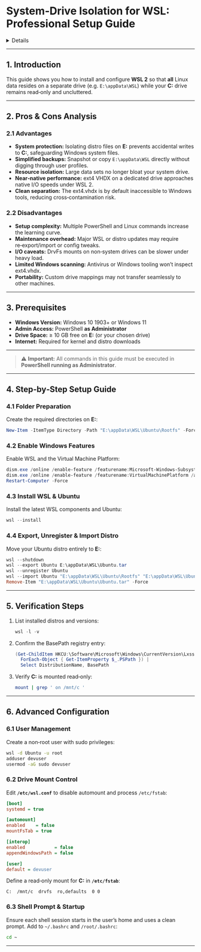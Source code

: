 # System‑Drive Isolation for WSL: Professional Setup Guide

<details>
📑 ## Table of Contents

1. [Introduction](#1-introduction)  
2. [Pros & Cons Analysis](#2-pros--cons-analysis)  
3. [Prerequisites](#3-prerequisites)  
4. [Step‑by‑Step Setup Guide](#4-step-by-step-setup-guide)  
   1. [Folder Preparation](#41-folder-preparation)  
   2. [Enable Windows Features](#42-enable-windows-features)  
   3. [Install WSL & Ubuntu](#43-install-wsl--ubuntu)  
   4. [Export, Unregister & Import Distro](#44-export-unregister--import-distro)  
5. [Verification Steps](#5-verification-steps)  
6. [Advanced Configuration](#6-advanced-configuration)  
   1. [User Management](#61-user-management)  
   2. [Drive Mount Control](#62-drive-mount-control)  
   3. [Shell Prompt & Startup](#63-shell-prompt--startup)  

</details>

---

## 1. Introduction
This guide shows you how to install and configure **WSL 2** so that **all** Linux data resides on a separate drive (e.g. `E:\appData\WSL`) while your **C:** drive remains read‑only and uncluttered.

---

## 2. Pros & Cons Analysis

### 2.1 Advantages
- **System protection:** Isolating distro files on **E:** prevents accidental writes to **C:**, safeguarding Windows system files.  
- **Simplified backups:** Snapshot or copy `E:\appData\WSL` directly without digging through user profiles.  
- **Resource isolation:** Large data sets no longer bloat your system drive.  
- **Near‑native performance:** ext4 VHDX on a dedicated drive approaches native I/O speeds under WSL 2.  
- **Clean separation:** The ext4.vhdx is by default inaccessible to Windows tools, reducing cross‑contamination risk.

### 2.2 Disadvantages
- **Setup complexity:** Multiple PowerShell and Linux commands increase the learning curve.  
- **Maintenance overhead:** Major WSL or distro updates may require re‑export/import or config tweaks.  
- **I/O caveats:** DrvFs mounts on non‑system drives can be slower under heavy load.  
- **Limited Windows scanning:** Antivirus or Windows tooling won’t inspect ext4.vhdx.  
- **Portability:** Custom drive mappings may not transfer seamlessly to other machines.

---

## 3. Prerequisites
- **Windows Version:** Windows 10 1903+ or Windows 11  
- **Admin Access:** PowerShell **as Administrator**  
- **Drive Space:** ≥ 10 GB free on **E:** (or your chosen drive)  
- **Internet:** Required for kernel and distro downloads

---

> ⚠️ **Important:** All commands in this guide must be executed in **PowerShell running as Administrator**.

---

## 4. Step‑by‑Step Setup Guide

### 4.1 Folder Preparation
Create the required directories on **E:**:
```powershell
New-Item -ItemType Directory -Path "E:\appData\WSL\Ubuntu\Rootfs" -Force
```

### 4.2 Enable Windows Features
Enable WSL and the Virtual Machine Platform:
```powershell
dism.exe /online /enable-feature /featurename:Microsoft-Windows-Subsystem-Linux all /norestart
dism.exe /online /enable-feature /featurename:VirtualMachinePlatform /all /norestart
Restart-Computer -Force
```

### 4.3 Install WSL & Ubuntu
Install the latest WSL components and Ubuntu:
```powershell
wsl --install
```

### 4.4 Export, Unregister & Import Distro
Move your Ubuntu distro entirely to **E:**:
```powershell
wsl --shutdown
wsl --export Ubuntu E:\appData\WSL\Ubuntu.tar
wsl --unregister Ubuntu
wsl --import Ubuntu "E:\appData\WSL\Ubuntu\Rootfs" "E:\appData\WSL\Ubuntu.tar" --version 2
Remove-Item "E:\appData\WSL\Ubuntu\Ubuntu.tar" -Force
```

---

## 5. Verification Steps
1. List installed distros and versions:
   ```powershell
   wsl -l -v
   ```
2. Confirm the BasePath registry entry:
   ```powershell
   (Get-ChildItem HKCU:\Software\Microsoft\Windows\CurrentVersion\Lxss |
     ForEach-Object { Get-ItemProperty $_.PSPath }) |
     Select DistributionName, BasePath
   ```
3. Verify **C:** is mounted read‑only:
   ```bash
   mount | grep ' on /mnt/c '
   ```

---

## 6. Advanced Configuration

### 6.1 User Management
Create a non‑root user with sudo privileges:
```bash
wsl -d Ubuntu -u root
adduser devuser
usermod -aG sudo devuser
```

### 6.2 Drive Mount Control
Edit **`/etc/wsl.conf`** to disable automount and process `/etc/fstab`:
```ini
[boot]
systemd = true

[automount]
enabled    = false
mountFsTab = true

[interop]
enabled           = false
appendWindowsPath = false

[user]
default = devuser
```
Define a read‑only mount for **C:** in **`/etc/fstab`**:
```
C:  /mnt/c  drvfs  ro,defaults  0 0
```

### 6.3 Shell Prompt & Startup
Ensure each shell session starts in the user’s home and uses a clean prompt. Add to `~/.bashrc` and `/root/.bashrc`:
```bash
cd ~
```

---
